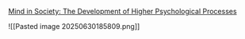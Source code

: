 [Mind in Society: The Development of Higher Psychological Processes](https://a.co/d/3Gnqgjz)

![[Pasted image 20250630185809.png]]